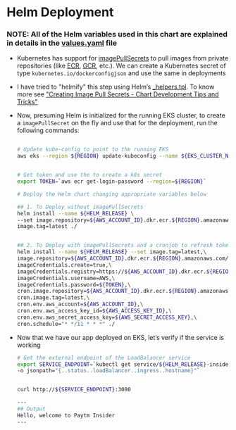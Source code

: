 # Helm Deployment

### NOTE: All of the Helm variables used in this chart are explained in details in the [values.yaml](./values.yaml) file

* Kubernetes has support for [imagePullSecrets](https://kubernetes.io/docs/tasks/configure-pod-container/pull-image-private-registry/) to pull images from private repositories (like [ECR](https://aws.amazon.com/ecr/), [GCR](https://cloud.google.com/container-registry), etc.). We can create a Kubernetes secret of type `kubernetes.io/dockerconfigjson` and use the same in deployments

* I have tried to "helmify" this step using Helm’s [_helpers.tpl](./templates/_helpers.tpl#L58). To know more see ["Creating Image Pull Secrets - Chart Development Tips and Tricks"](https://helm.sh/docs/howto/charts_tips_and_tricks/)

* Now, presuming Helm is initialized for the running EKS cluster, to create a `imagePullSecret` on the fly and use that for the deployment, run the following commands:

    ```sh

    # Update kube-config to point to the running EKS
    aws eks --region ${REGION} update-kubeconfig --name ${EKS_CLUSTER_NAME}


    # Get token and use the to create a k8s secret
    export TOKEN=`aws ecr get-login-password --region=${REGION}`

    # Deploy the Helm chart changing appropriate variables below

    ## 1. To Deploy without imagePullSecrets
    helm install --name ${HELM_RELEASE} \
    --set image.repository=${AWS_ACCOUNT_ID}.dkr.ecr.${REGION}.amazonaws.com/${NODEJS_REPOSITORY},\
    image.tag=latest ./


    ## 2. To Deploy with imagePullSecrets and a cronjob to refresh token in every 11 hours
    helm install --name ${HELM_RELEASE} --set image.tag=latest,\
    image.repository=${AWS_ACCOUNT_ID}.dkr.ecr.${REGION}.amazonaws.com/${NODEJS_REPOSITORY},\
    imageCredentials.create=true,\
    imageCredentials.registry=https://${AWS_ACCOUNT_ID}.dkr.ecr.${REGION}.amazonaws.com,\
    imageCredentials.username=AWS,\
    imageCredentials.password=${TOKEN},\
    cron.image.repository=${AWS_ACCOUNT_ID}.dkr.ecr.${REGION}.amazonaws.com/${CRON_REPOSITORY},\
    cron.image.tag=latest,\
    cron.env.aws_account=${AWS_ACCOUNT_ID},\
    cron.env.aws_access_key_id=${AWS_ACCESS_KEY_ID},\
    cron.env.aws_secret_access_key=${AWS_SECRET_ACCESS_KEY},\
    cron.schedule="* */11 * * *" ./
    ```

* Now that we have our app deployed on EKS, let’s verify if the service is working

    ```sh
    # Get the external endpoint of the LoadBalancer service
    export SERVICE_ENDPOINT=`kubectl get service/${HELM_RELEASE}-insider \
    -o jsonpath="{..status..loadBalancer..ingress..hostname}"`


    curl http://${SERVICE_ENDPOINT}:3000

    ---
    ## Output
    Hello, welcome to Paytm Insider
    ---
    ```

